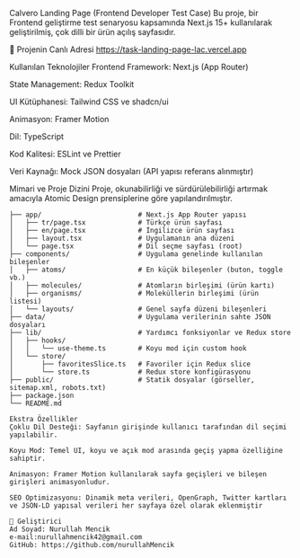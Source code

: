 Calvero Landing Page (Frontend Developer Test Case)
Bu proje, bir Frontend geliştirme test senaryosu kapsamında Next.js 15+ kullanılarak geliştirilmiş, çok dilli bir ürün açılış sayfasıdır.

🚀 Projenin Canlı Adresi
https://task-landing-page-lac.vercel.app

Kullanılan Teknolojiler
Frontend Framework: Next.js (App Router)

State Management: Redux Toolkit

UI Kütüphanesi: Tailwind CSS ve shadcn/ui

Animasyon: Framer Motion

Dil: TypeScript

Kod Kalitesi: ESLint ve Prettier

Veri Kaynağı: Mock JSON dosyaları (API yapısı referans alınmıştır)

Mimari ve Proje Dizini
Proje, okunabilirliği ve sürdürülebilirliği artırmak amacıyla Atomic Design prensiplerine göre yapılandırılmıştır.
```
├── app/                        # Next.js App Router yapısı
│   ├── tr/page.tsx             # Türkçe ürün sayfası
│   ├── en/page.tsx             # İngilizce ürün sayfası
│   ├── layout.tsx              # Uygulamanın ana düzeni
│   └── page.tsx                # Dil seçme sayfası (root)
├── components/                 # Uygulama genelinde kullanılan bileşenler
│   ├── atoms/                  # En küçük bileşenler (buton, toggle vb.)
│   ├── molecules/              # Atomların birleşimi (ürün kartı)
│   ├── organisms/              # Moleküllerin birleşimi (ürün listesi)
│   └── layouts/                # Genel sayfa düzeni bileşenleri
├── data/                       # Uygulama verilerinin sahte JSON dosyaları
├── lib/                        # Yardımcı fonksiyonlar ve Redux store
│   ├── hooks/
│   │   └── use-theme.ts        # Koyu mod için custom hook
│   └── store/
│       ├── favoritesSlice.ts   # Favoriler için Redux slice
│       └── store.ts            # Redux store konfigürasyonu
├── public/                     # Statik dosyalar (görseller, sitemap.xml, robots.txt)
├── package.json
└── README.md

Ekstra Özellikler
Çoklu Dil Desteği: Sayfanın girişinde kullanıcı tarafından dil seçimi yapılabilir.

Koyu Mod: Temel UI, koyu ve açık mod arasında geçiş yapma özelliğine sahiptir.

Animasyon: Framer Motion kullanılarak sayfa geçişleri ve bileşen girişleri animasyonludur.

SEO Optimizasyonu: Dinamik meta verileri, OpenGraph, Twitter kartları ve JSON-LD yapısal verileri her sayfaya özel olarak eklenmiştir

👤 Geliştirici
Ad Soyad: Nurullah Mencik
e-mail:nurullahmencik42@gmail.com
GitHub: https://github.com/nurullahMencik
